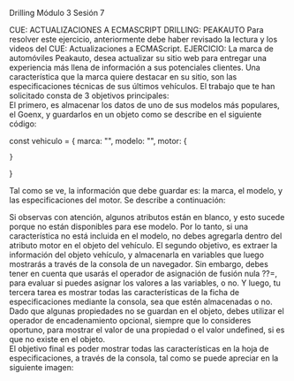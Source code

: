 Drilling Módulo 3 Sesión 7

 
CUE: ACTUALIZACIONES A ECMASCRIPT 
DRILLING: PEAKAUTO 
Para resolver este ejercicio, anteriormente debe haber revisado la lectura y los videos del CUE: 
Actualizaciones a ECMAScript. 
EJERCICIO: 
La marca de automóviles Peakauto, desea actualizar su sitio web para entregar una experiencia más llena 
de información a sus potenciales clientes. Una característica que la marca quiere destacar en su sitio, son 
las  especificaciones  técnicas  de  sus  últimos  vehículos.  El  trabajo  que  te  han  solicitado  consta  de  3 
objetivos principales:  
El primero, es almacenar los datos de uno de sus modelos más populares, el Goenx, y guardarlos en un 
objeto como se describe en el siguiente código: 

const vehiculo = { 
    marca: "", 
    modelo: "", 
    motor: { 
         
    } 
}  
 
Tal como se ve, la información que debe guardar es: la marca, el modelo, y las especificaciones del 
motor. Se describe a continuación: 
 
 
 
 
Si observas con atención, algunos atributos están en blanco, y esto sucede porque no están disponibles 
para ese modelo. Por lo tanto, si una característica no está incluida en el modelo, no debes agregarla dentro 
del atributo motor en el objeto del vehículo. 
El segundo objetivo, es extraer la información del objeto vehículo, y almacenarla en variables que luego 
mostrarás  a  través  de  la  consola  de  un  navegador.  Sin  embargo,  debes  tener  en  cuenta  que  usarás  el 
operador de asignación de fusión nula ??=, para evaluar si puedes asignar los valores a las variables, o no. 
Y luego, tu tercera tarea es mostrar todas las características de la ficha de especificaciones mediante la 
consola,  sea  que  estén  almacenadas  o  no.  Dado  que  algunas  propiedades  no  se  guardan  en  el  objeto, 
debes utilizar el operador de encadenamiento opcional, siempre que lo consideres oportuno, para mostrar 
el valor de una propiedad o el valor undefined, si es que no existe en el objeto.  
El objetivo final es poder mostrar todas las características en la hoja de especificaciones, a través de la 
consola, tal como se puede apreciar en la siguiente imagen: 
 
 
